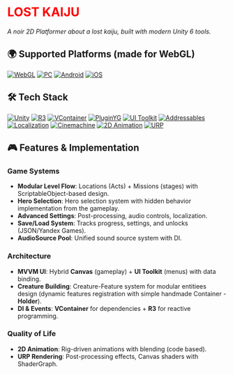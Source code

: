 <h1 style="color:#FF0000">LOST KAIJU</h1> 

*A noir 2D Platformer about a lost kaiju, built with modern Unity 6 tools.* 

## 🌍 Supported Platforms (made for WebGL)

[![WebGL](https://img.shields.io/badge/WebGL-FFCA00?style=plastic&logo=webgl&logoColor=black)](https://unity.com/features/webgl)
[![PC](https://img.shields.io/badge/PC-0078D6?style=plastic&logo=pc)](https://www.microsoft.com/store)
[![Android](https://img.shields.io/badge/Android-black?style=plastic&logo=android)](https://www.android.com)
[![iOS](https://img.shields.io/badge/iOS-000000?style=plastic&logo=apple)](https://www.apple.com/ios/)

## 🛠️ Tech Stack

[![Unity](https://img.shields.io/badge/Unity-000000?style=plastic&logo=unity)](https://unity.com)
[![R3](https://img.shields.io/badge/R3_(Reactive)-512BD4?style=plastic)](https://github.com/Cysharp/R3)
[![VContainer](https://img.shields.io/badge/VContainer-4A4A55?style=plastic)](https://github.com/hadashiA/VContainer)
[![PluginYG](https://img.shields.io/badge/PluginYG-FF0000?style=plastic)](https://max-games.ru/plugin-yg/) 
[![UI Toolkit](https://img.shields.io/badge/UI_Toolkit-61DAFB?style=plastic&logo=unity)](https://docs.unity3d.com/Manual/UIElements.html)
[![Addressables](https://img.shields.io/badge/Addressables-999999?style=plastic&logo=unity)](https://docs.unity3d.com/Packages/com.unity.addressables@latest)
[![Localization](https://img.shields.io/badge/Localization-3178C6?style=plastic&logo=unity)](https://docs.unity3d.com/Packages/com.unity.localization@latest)
[![Cinemachine](https://img.shields.io/badge/Cinemachine-000000?style=plastic&logo=unity)](https://unity.com/unity/features/editor/art-and-design/cinemachine)
[![2D Animation](https://img.shields.io/badge/2D_Animation-FF9E0F?style=plastic&logo=unity)](https://unity.com/features/2d)
[![URP](https://img.shields.io/badge/URP-5CC2F1?style=plastic&logo=unity)](https://unity.com/unity/features/2d-rendering)

## 🎮 Features & Implementation
### **Game Systems**  
- **Modular Level Flow**: Locations (Acts) + Missions (stages) with ScriptableObject-based design.  
- **Hero Selection**: Hero selection system with hidden behavior implementation from the gameplay.  
- **Advanced Settings**: Post-processing, audio controls, localization.  
- **Save/Load System**: Tracks progress, settings, and unlocks (JSON/Yandex Games).
- **AudioSource Pool**: Unified sound source system with DI.

### **Architecture**  
- **MVVM UI**: Hybrid **Canvas** (gameplay) + **UI Toolkit** (menus) with data binding.  
- **Creature Building**: Creature-Feature system for modular entitiees design (dynamic features registration with simple handmade Container - **Holder**).  
- **DI & Events**: **VContainer** for dependencies + **R3** for reactive programming.  

### **Quality of Life**  
- **2D Animation**: Rig-driven animations with blending (code based).  
- **URP Rendering**: Post-processing effects, Canvas shaders with ShaderGraph. 
